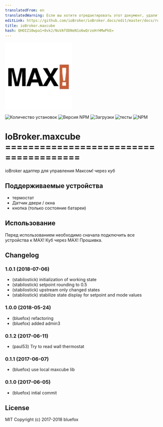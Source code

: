 ```yaml
---
translatedFrom: en
translatedWarning: Если вы хотите отредактировать этот документ, удалите поле «translationFrom», в противном случае этот документ будет снова автоматически переведен
editLink: https://github.com/ioBroker/ioBroker.docs/edit/master/docs/ru/adapterref/iobroker.maxcube/README.md
title: ioBroker.maxcube
hash: QHOIZ10wpa1+8vkJ/NuVAfODNeN1o6wQrzoHrHMwPkE=
---
```

![логотип](../../../en/adapterref/iobroker.maxcube/admin/maxcube.png)

![Количество установок](http://iobroker.live/badges/maxcube-stable.svg)
![Версия NPM](http://img.shields.io/npm/v/iobroker.maxcube.svg)
![Загрузки](https://img.shields.io/npm/dm/iobroker.maxcube.svg)
![тесты](https://travis-ci.org/ioBroker/ioBroker.maxcube.svg?branch=master)
![NPM](https://nodei.co/npm/iobroker.maxcube.png?downloads=true)

# IoBroker.maxcube =======================================
ioBroker адаптер для управления Максом! через куб

## Поддерживаемые устройства
- термостат
- Датчик двери / окна
- кнопка (только состояние батареи)

## Использование
Перед использованием необходимо сначала подключить все устройства к MAX! Куб через MAX! Прошивка.

## Changelog
### 1.0.1 (2018-07-06)
* (stabilostick) initialization of working state
* (stabilostick) setpoint rounding to 0.5
* (stabilostick) upstream only changed states
* (stabilostick) stabilize state display for setpoint and mode values

### 1.0.0 (2018-05-24)
* (bluefox) refactoring
* (bluefox) added admin3

### 0.1.2 (2017-06-11)
* (paul53) Try to read wall thermostat

### 0.1.1 (2017-06-07)
* (bluefox) use local maxcube lib

### 0.1.0 (2017-06-05)
* (bluefox) intial commit

## License

MIT Copyright (c) 2017-2018 bluefox